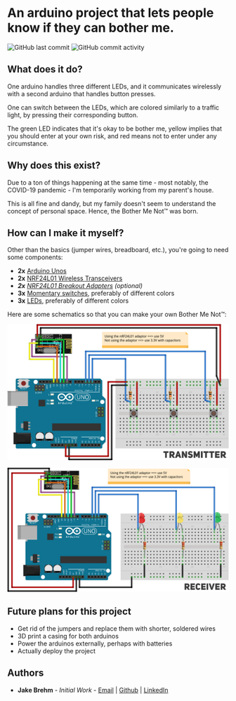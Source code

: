 
# An arduino project that lets people know if they can bother me.

![GitHub last commit](https://img.shields.io/github/last-commit/jakebrehm/bother-me-not?color=violet)
![GitHub commit activity](https://img.shields.io/github/commit-activity/m/jakebrehm/bother-me-not?color=violet)

## What does it do?

One arduino handles three different LEDs, and it communicates wirelessly with a second arduino that handles button presses.

One can switch between the LEDs, which are colored similarly to a traffic light, by pressing their corresponding button.

The green LED indicates that it's okay to be bother me, yellow implies that you should enter at your own risk, and red means not to enter under any circumstance.

## Why does this exist?

Due to a ton of things happening at the same time - most notably, the COVID-19 pandemic - I'm temporarily working from my parent's house.

This is all fine and dandy, but my family doesn't seem to understand the concept of personal space. Hence, the Bother Me Not™ was born.

## How can I make it myself?

Other than the basics (jumper wires, breadboard, etc.), you're going to need some components:
- **2x** [Arduino Unos](https://www.amazon.com/gp/product/B008GRTSV6/ref=ppx_yo_dt_b_asin_title_o03_s00?ie=UTF8&psc=1)
- **2x** [NRF24L01 Wireless Transceivers](https://www.amazon.com/gp/product/B07SGJ8CM5/ref=ppx_yo_dt_b_asin_title_o04_s00?ie=UTF8&psc=1)
- ***2x** [NRF24L01 Breakout Adapters](https://www.amazon.com/Makerfire-NRF24L01-Breakout-Regulator-Wireless/dp/B01IK9GCPE/ref=sr_1_2?crid=WBRA0JAS5J23&dchild=1&keywords=nrf24l01+adapter&qid=1588989619&s=electronics&sprefix=nrf24l01+ada%2Celectronics%2C152&sr=1-2) (optional)*
- **3x** [Momentary switches](https://www.amazon.com/gp/product/B01E38OS7K/ref=ppx_yo_dt_b_asin_title_o07_s00?ie=UTF8&psc=1), preferably of different colors
- **3x** [LEDs](https://www.amazon.com/gp/product/B0739RYXVC/ref=ppx_yo_dt_b_asin_title_o04_s00?ie=UTF8&psc=1), preferably of different colors

Here are some schematics so that you can make your own Bother Me Not™:

<p align="center">
  <img src="https://github.com/jakebrehm/bother-me-not/blob/master/img/transmitter_schematic.png" alt="Transmitter Schematic"/>
</p>

<p align="center">
  <img src="https://github.com/jakebrehm/bother-me-not/blob/master/img/receiver_schematic.png" alt="Receiver Schematic"/>
</p>

## Future plans for this project

- Get rid of the jumpers and replace them with shorter, soldered wires
- 3D print a casing for both arduinos
- Power the arduinos externally, perhaps with batteries
- Actually deploy the project

## Authors
- **Jake Brehm** - *Initial Work* - [Email](mailto:mail@jakebrehm.com) | [Github](http://github.com/jakebrehm) | [LinkedIn](http://linkedin.com/in/jacobbrehm)